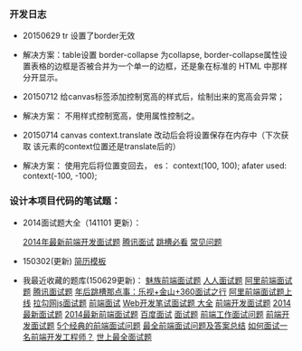 ### 开发日志

* 20150629 tr 设置了border无效
* 解决方案：table设置 border-collapse 为collapse, border-collapse属性设置表格的边框是否被合并为一个单一的边框，还是象在标准的 HTML 中那样分开显示。

* 20150712 给canvas标签添加控制宽高的样式后，绘制出来的宽高会异常；
* 解决方案： 不用样式控制宽高，使用属性控制之。

* 20150714 canvas context.translate 改动后会将设置保存在内存中（下次获取 该元素的context位置还是translate后的）
* 解决方案： 使用完后将位置变回去， es： context(100, 100); afater used: context(-100, -100);


### 设计本项目代码的笔试题：

* 2014面试题大全（141101 更新）：
  
  [2014年最新前端开发面试题](http://clisvoi.blog.163.com/blog/static/2014980502014327104119515/)
  [腾讯面试](http://www.w3cfuns.com/article-5598237-1-1.html)
  [跳槽必看](http://developer.51cto.com/art/201202/314618.htm)
  [常见问题](http://www.csdn.net/article/2012-10-18/2810902-Front-end-Developer-Interview-Questions)

* 150302(更新)
  [简历模板](https://github.com/hacke2/ResumeSample)


* 我最近收藏的题库(150629更新)：
  [魅族前端面试题](http://weibo.com/p/1001603857375168721423)
  [人人面试题](http://www.w3cfuns.com/thread-5591957-1-1.html)
  [阿里前端面试题](http://www.w3cfuns.com/thread-5598563-2-1.html)
  [腾讯面试题](http://www.w3cfuns.com/article-5599657-1-1.html) 
  [年后跳槽那点事：乐视+金山+360面试之行](http://www.cnblogs.com/lvdabao/p/3660707.html)
  [阿里前端面试题上线](http://fatesinger.com/2722.html)
  [拉勾网js面试题](http://www.cnblogs.com/52cik/p/js-question-lg.html)
  [前端面试](http://www.cnblogs.com/allenxing/p/3724382.html)
  [Web开发笔试面试题 大全](http://mianshiti.diandian.com/)
  [前端开发面试题](http://segmentfault.com/a/1190000000465431)
  [2014最新面试题](http://www.html-js.com/article/1743)
  [2014最新前端面试题](https://github.com/markyun/My-blog/tree/master/Front-end-Developer-Questions)
  [百度面试](https://github.com/fex-team/interview-questions)
  [面试题](http://www.w3cfuns.com/forum.php?mod=forumdisplay&fid=51&filter=typeid&typeid=177)
  [前端工作面试问题](https://github.com/darcyclarke/Front-end-Developer-Interview-Questions/tree/master/Chinese)
  [前端开发面试题](http://segmentfault.com/a/1190000000465431)
  [5个经典的前端面试问题](http://ourjs.com/detail/5%E4%B8%AA%E7%BB%8F%E5%85%B8%E7%9A%84%E5%89%8D%E7%AB%AF%E9%9D%A2%E8%AF%95%E9%97%AE%E9%A2%98)
  [最全前端面试问题及答案总结](http://segmentfault.com/a/1190000002562454)
  [如何面试一名前端开发工程师？](http://www.html-js.com/article/Large-search-front-team-column%202961)
  [世上最全面试题](https://github.com/hawx1993/Front-end-Interview-questions)